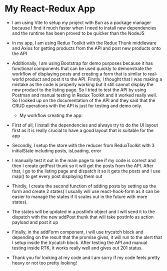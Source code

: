 # My React-Redux App

- I am using Vite to setup my project with Bun as a package manager because I find it much faster when I need to install new dependencies and the runtime has been proved to be quicker than the NodeJS
- In my app, I am using Redux Toolkit with the Redux Thunk middleware and Axios for getting products from the API and post new products onto the API
- Additionally, I am using Bootstrap for demo purposes because it has functional components that can be used quickly to demonstrate the workflow of displaying posts and creating a form that is similar to real-world product and post it to the API. Firstly, I thought that I was making a mistake as the code is properly working but it still cannot display the new product to the listing page. So I tried to test the API by using Postman and manual testing in Redux Toolkit and it worked really well. So I looked up on the documentation of the API and they said that the CRUD operations with the API is just for testing and demo only.

  * My workflow creating the app:
- First of all, I install the dependencies and always try to do the UI layout first as it is really crucial to have a good layout that is suitable for the app
- Secondly, I setup the store with the reducer from ReduxToolkit with 3 initialState including posts, isLoading, error
- I manually test it out in the main page to see if my code is correct and then I create getPost thunk so it will get the posts from the API. After that, I go to the listing page and dispatch it so it gets the posts and I use map() to get every post displaying them out
- Thirdly, I create the second function of adding posts by setting up the form and create 2 states( I usually will use react-hook-form as it can be easier to manage the states if it scales out in the future with more states).
- The states will be updated in a postInfo object and I will send it to the dispatch with the new addPost thunk that will take postInfo as action payload and post it up
- Finally, in the addForm component, i will use trycatch block and depending on the result that the promise gives, it will run to the alert that I setup inside the trycatch block. After testing the API and manual testing inside RTK, it works really well and gives out 201 status.

  
- Thank you for looking at my code and I am sorry if my code feels pretty heavy or not too pretty looking!
